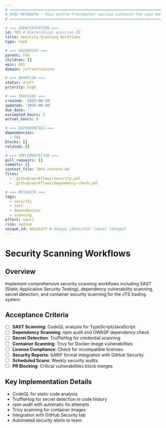 ```yaml
---
# ============================================================================
# SPEC METADATA - This entire frontmatter section contains the spec metadata
# ============================================================================

# === IDENTIFICATION ===
id: T03 # Hierarchical position ID
title: Security Scanning Workflows
type: task

# === HIERARCHY ===
parent: F04
children: []
epic: E01
domain: infrastructure

# === WORKFLOW ===
status: draft
priority: high

# === TRACKING ===
created: '2025-08-28'
updated: '2025-08-28'
due_date: ''
estimated_hours: 2
actual_hours: 0

# === DEPENDENCIES ===
dependencies:
  - T01
blocks: []
related: []

# === IMPLEMENTATION ===
pull_requests: []
commits: []
context_file: 1043.context.md
files:
  - .github/workflows/security.yml
  - .github/workflows/dependency-check.yml

# === METADATA ===
tags:
  - security
  - sast
  - dependencies
  - scanning
effort: small
risk: medium
unique_id: b9141aff # Unique identifier (never changes)
---
```


# Security Scanning Workflows

## Overview

Implement comprehensive security scanning workflows including SAST (Static Application Security Testing), dependency vulnerability scanning, secret detection, and container security scanning for the JTS trading system.

## Acceptance Criteria

- [ ] **SAST Scanning**: CodeQL analysis for TypeScript/JavaScript
- [ ] **Dependency Scanning**: npm audit and OWASP dependency check
- [ ] **Secret Detection**: TruffleHog for credential scanning
- [ ] **Container Scanning**: Trivy for Docker image vulnerabilities
- [ ] **License Compliance**: Check for incompatible licenses
- [ ] **Security Reports**: SARIF format integration with GitHub Security
- [ ] **Scheduled Scans**: Weekly security audits
- [ ] **PR Blocking**: Critical vulnerabilities block merges

## Key Implementation Details

- CodeQL for static code analysis
- TruffleHog for secret detection in code history
- npm audit with automatic fix attempts
- Trivy scanning for container images
- Integration with GitHub Security tab
- Automated security alerts to team
